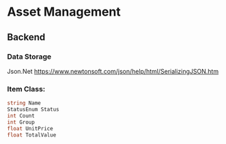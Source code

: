 # Asset Management
## Backend
### Data Storage
Json.Net
https://www.newtonsoft.com/json/help/html/SerializingJSON.htm
### Item Class:
```cs
string Name
StatusEnum Status
int Count
int Group
float UnitPrice
float TotalValue
```